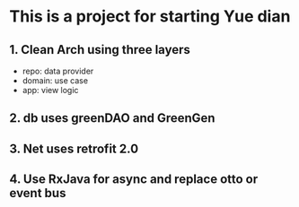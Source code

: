 # This is a project for starting Yue dian 

## 1. Clean Arch using three layers 
* repo: data provider 
* domain: use case 
* app: view logic
 
## 2. db uses greenDAO and GreenGen 

## 3. Net uses retrofit 2.0 

## 4. Use RxJava for async and replace otto or event bus
